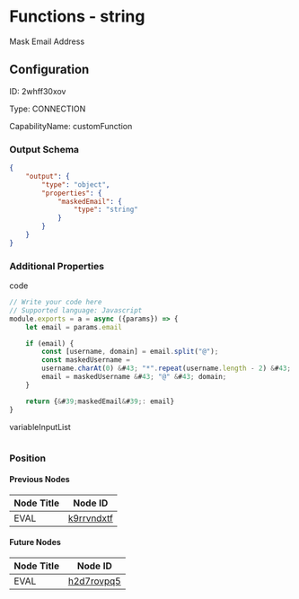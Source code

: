 # Functions - string 
Mask Email Address
## Configuration
ID:  2whff30xov

Type: CONNECTION 

CapabilityName: customFunction





### Output Schema
``` json 
{
	"output": {
		"type": "object",
		"properties": {
			"maskedEmail": {
				"type": "string"
			}
		}
	}
} 
```

### Additional Properties
code
```js 
// Write your code here
// Supported language: Javascript 
module.exports = a = async ({params}) => {
	let email = params.email

	if (email) {
		const [username, domain] = email.split("@");
  		const maskedUsername =
    	username.charAt(0) &#43; "*".repeat(username.length - 2) &#43; username.slice(-1);
		email = maskedUsername &#43; "@" &#43; domain;
	}

	return {&#39;maskedEmail&#39;: email}
}
```


variableInputList
```
```





### Position

#### Previous Nodes
| Node Title | Node ID |
| :------------- | ------------ |
| EVAL | [k9rrvndxtf](./k9rrvndxtf.md) | 
 
 #### Future Nodes
| Node Title | Node ID |
| :------------- | ------------ |
| EVAL |[h2d7rovpq5](./h2d7rovpq5.md) | 